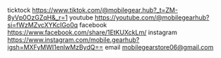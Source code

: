 ticktock https://www.tiktok.com/@mobilegear.hub?_t=ZM-8yVp0OzGZqH&_r=1
youtube https://youtube.com/@mobilegearhub?si=fWzMZvcXYKcIGo0q
facebook https://www.facebook.com/share/1EtKUXckLm/
instagram https://www.instagram.com/mobile.gearhub?igsh=MXFyMWI1enlwMzBydQ==
email mobilegearstore06@gmail.com
